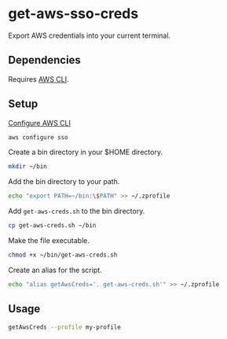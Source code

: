# get-aws-sso-creds
Export AWS credentials into your current terminal.

## Dependencies
Requires [AWS CLI](https://aws.amazon.com/cli/).

## Setup
[Configure AWS CLI](https://docs.aws.amazon.com/cli/latest/userguide/cli-configure-envvars.html?icmpid=docs_sso_user_portal)
```sh
aws configure sso
```
Create a bin directory in your $HOME directory.
```sh
mkdir ~/bin
```
Add the bin directory to your path.
```sh
echo "export PATH=~/bin:\$PATH" >> ~/.zprofile
```
Add `get-aws-creds.sh` to the bin directory.
```sh
cp get-aws-creds.sh ~/bin
```
Make the file executable.
```sh
chmod +x ~/bin/get-aws-creds.sh
```
Create an alias for the script.
```sh
echo "alias getAwsCreds='. get-aws-creds.sh'" >> ~/.zprofile
```

## Usage
```sh
getAwsCreds --profile my-profile
```